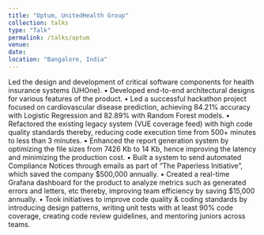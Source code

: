 ```yaml
---
title: "Optum, UnitedHealth Group"
collection: talks
type: "Talk"
permalink: /talks/optum
venue: 
date:
location: "Bangalore, India"
---
```


Led the design and development of critical software components for health insurance systems (UHOne).
• Developed end-to-end architectural designs for various features of the product.
• Led a successful hackathon project focused on cardiovascular disease prediction, achieving 84.21% accuracy with Logistic
Regression and 82.89% with Random Forest models.
• Refactored the existing legacy system (VUE coverage feed) with high code quality standards thereby, reducing code execution time
from 500+ minutes to less than 3 minutes.
• Enhanced the report generation system by optimizing the file sizes from 7426 Kb to 14 Kb, hence improving the latency and
minimizing the production cost.
• Built a system to send automated Compliance Notices through emails as part of “The Paperless Initiative”, which saved the company
$500,000 annually.
• Created a real-time Grafana dashboard for the product to analyze metrics such as generated errors and letters, etc thereby,
improving team efficiency by saving $15,000 annually.
• Took initiatives to improve code quality & coding standards by introducing design patterns, writing unit tests with at least 90% code
coverage, creating code review guidelines, and mentoring juniors across teams.

